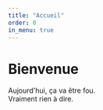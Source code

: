 ```yaml
---
title: "Accueil"
order: 0
in_menu: true
---
```

# Bienvenue

<p> Aujourd'hui, ça va être fou. <br>
Vraiment rien à dire. 